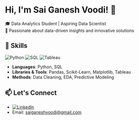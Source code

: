 # Hi, I'm Sai Ganesh Voodi! 👋 

🎓 Data Analytics Student | Aspiring Data Scientist  
🌟 Passionate about data-driven insights and innovative solutions  


## 🔧 Skills
![Python](https://img.shields.io/badge/Python-3776AB?style=flat&logo=python&logoColor=white)
![SQL](https://img.shields.io/badge/SQL-4479A1?style=flat&logo=mysql&logoColor=white)
![Tableau](https://img.shields.io/badge/Tableau-E97627?style=flat&logo=tableau&logoColor=white)
- **Languages**: Python, SQL
- **Libraries & Tools**: Pandas, Scikit-Learn, Matplotlib, Tableau
- **Methods**: Data Cleaning, EDA, Predictive Modeling


## 📫 Let's Connect
- [![LinkedIn](https://img.shields.io/badge/LinkedIn-0077B5?style=flat&logo=linkedin&logoColor=white)](https://www.linkedin.com/in/saiganeshvoodi)
- Email: saiganeshvoodi@gmail.com
